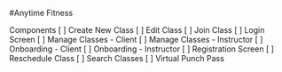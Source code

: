 #Anytime Fitness

Components
[ ] Create New Class
[ ] Edit Class
[ ] Join Class
[ ] Login Screen
[ ] Manage Classes - Client
[ ] Manage Classes - Instructor
[ ] Onboarding - Client
[ ] Onboarding - Instructor
[ ] Registration Screen
[ ] Reschedule Class
[ ] Search Classes
[ ] Virtual Punch Pass
